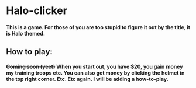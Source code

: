 # Halo-clicker

#### This is a game. For those of you are too stupid to figure it out by the title, it is Halo themed. 

## How to play:
#### <s>Coming soon (yeet)</s> When you start out, you have $20, you gain money my training troops etc. You can also get money by clicking the helmet in the top right corner. Etc. Etc again. I will be adding a how-to-play.
